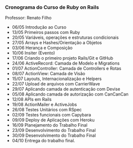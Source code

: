 ### Cronograma do Curso de Ruby on Rails
Professor: Renato Filho

- 06/05 Introdução ao Curso
- 13/05 Primeiros passos com Ruby
- 20/05 Variáveis, operações e estruturas condicionais
- 27/05 Arrays e Hashes/Orientação a Objetos
- 03/06 Herança e Composição
- 10/06 Insiter (Evento)
- 17/06 Criando o primeiro projeto Rails/Git e GitHub
- 24/06 ActiveRecord: Camada de Modelo e Migrations
- 01/07 ActionController: Camada de Controllers e Rotas
- 08/07 ActionView: Camada de Visão
- 15/07 Layouts, Internacionalização e Helpers
- 22/07 Upload de arquivos com CarrierWave
- 29/07 Aplicando camada de autenticação com Devise
- 05/08 Aplicando camada de autorização com CanCanCan
- 12/08 APIs em Rails
- 19/08 ActionMailer e ActiveJobs
- 26/08 Testes Unitários com RSpec
- 02/09 Testes funcionais com Capybara
- 09/09 Deploy de Aplicações com Heroku
- 16/09 Planejamento do Trabalho Final
- 23/09 Desenvolvimento do Trabalho Final
- 30/09 Desenvolvimento do Trabalho Final
- 04/10 Entrega do trabalho final.

